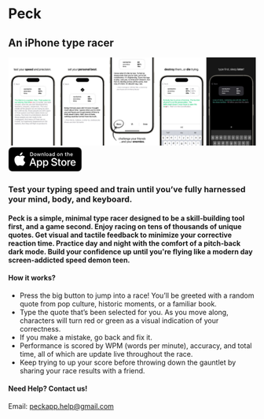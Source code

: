 # Peck
## An iPhone type racer
![Screenshot 1](assets/collage.png)
![Download on App Store](assets/appstore-badge.png)

### Test your typing speed and train until you’ve fully harnessed your mind, body, and keyboard.

#### Peck is a simple, minimal type racer designed to be a skill-building tool first, and a game second. Enjoy racing on tens of thousands of unique quotes. Get visual and tactile feedback to minimize your corrective reaction time. Practice day and night with the comfort of a pitch-back dark mode. Build your confidence up until you're flying like a modern day screen-addicted speed demon teen.

#### How it works? 
- Press the big button to jump into a race! You’ll be greeted with a random quote from pop culture, historic moments, or a familiar book.
- Type the quote that’s been selected for you. As you move along, characters will turn red or green as a visual indication of your correctness.
- If you make a mistake, go back and fix it.
- Performance is scored by WPM (words per minute), accuracy, and total time, all of which are update live throughout the race.
- Keep trying to up your score before throwing down the gauntlet by sharing your race results with a friend.

#### Need Help? Contact us!
Email: peckapp.help@gmail.com
